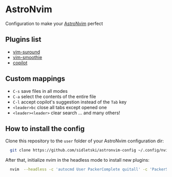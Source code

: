 # AstroNvim

Configuration to make your [AstroNvim](https://github.com/AstroNvim/AstroNvim) perfect

## Plugins list

- [vim-suround](https://github.com/tpope/vim-surround)
- [vim-smoothie](https://github.com/psliwka/vim-smoothie)
- [copilot](https://github.com/github/copilot.vim)

## Custom mappings

- `C-s` save files in all modes
- `C-a` select the contents of the entire file
- `C-l` accept copilot's suggestion instead of the `Tab` key
- `<leader>bc` close all tabs except opened one
- `<leader><leader>` clear search
... and many others!

## How to install the config

Clone this repository to the `user` folder of your AstroNvim configuration dir:

```bash
  git clone https://github.com/sidletski/astronvim-config ~/.config/nvim/lua/user
```

After that, initialize nvim in the headless mode to install new plugins:
```bash
  nvim  --headless -c 'autocmd User PackerComplete quitall' -c 'PackerSync'
```
